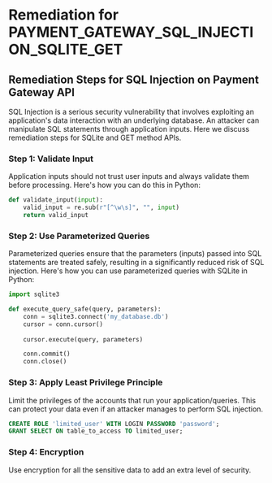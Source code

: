 # Remediation for PAYMENT_GATEWAY_SQL_INJECTION_SQLITE_GET

## Remediation Steps for SQL Injection on Payment Gateway API

SQL Injection is a serious security vulnerability that involves exploiting an application's data interaction with an underlying database. An attacker can manipulate SQL statements through application inputs. Here we discuss remediation steps for SQLite and GET method APIs.

### Step 1: Validate Input
Application inputs should not trust user inputs and always validate them before processing. Here's how you can do this in Python:

```python
def validate_input(input):
    valid_input = re.sub(r"[^\w\s]", "", input)
    return valid_input
```
### Step 2: Use Parameterized Queries
Parameterized queries ensure that the parameters (inputs) passed into SQL statements are treated safely, resulting in a significantly reduced risk of SQL injection. Here's how you can use parameterized queries with SQLite in Python:

```python
import sqlite3

def execute_query_safe(query, parameters):
    conn = sqlite3.connect('my_database.db')
    cursor = conn.cursor()
    
    cursor.execute(query, parameters)

    conn.commit()
    conn.close()
```

### Step 3: Apply Least Privilege Principle
Limit the privileges of the accounts that run your application/queries. This can protect your data even if an attacker manages to perform SQL injection.

```sql
CREATE ROLE 'limited_user' WITH LOGIN PASSWORD 'password';
GRANT SELECT ON table_to_access TO limited_user;
```

### Step 4: Encryption
Use encryption for all the sensitive data to add an extra level of security.